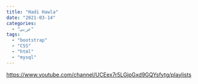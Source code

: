 ```yaml
---
title: "Hadi Hawla"
date: "2021-03-14"
categories:
  - "عربي"
tags:
  - "bootstrap"
  - "CSS"
  - "html"
  - "mysql"
---
```


https://www.youtube.com/channel/UCEex7r5LGjpGxd9GQYsfytg/playlists
